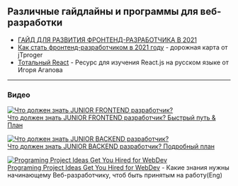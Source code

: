 ## Различные гайдлайны и программы для веб-разработки


- [ГАЙД ДЛЯ РАЗВИТИЯ ФРОНТЕНД-РАЗРАБОТЧИКА В 2021](https://gcoder.ru/gajd-dlya-razvitiya-frontend-razrabotchika-v-2021/)
- [Как стать фронтенд-разработчиком в 2021 году](https://tproger.ru/articles/frontend-roadmap-2021/) - дорожная карта от jTproger
- [Тотальный React](https://github.com/harryheman/React-Total) - Ресурс для изучения React.js на русском языке от Игоря Агапова

---

### Видео ###


[![Что должен знать JUNIOR FRONTEND разработчик?](http://img.youtube.com/vi/o-jURY9hUWY/0.jpg)](https://youtu.be/o-jURY9hUWY)     
[Что должен знать JUNIOR FRONTEND разработчик? Быстрый путь & План](https://youtu.be/o-jURY9hUWY)


[![Что должен знать JUNIOR BACKEND разработчик?](http://img.youtube.com/vi/VR9EPKz8aXk/0.jpg)](https://youtu.be/VR9EPKz8aXk)       
[Что должен знать JUNIOR BACKEND разработчик? Подробный план](https://youtu.be/VR9EPKz8aXk)


[![Programing Project Ideas Get You Hired for WebDev](http://img.youtube.com/vi/DEKxwH5hGfo/0.jpg)](https://youtu.be/DEKxwH5hGfo)         
[Programing Project Ideas Get You Hired for WebDev](https://youtu.be/DEKxwH5hGfo) - Какие знания нужны начинающему Веб-разработчику, чтоб быть принятым на работу(Eng)
